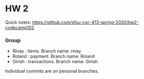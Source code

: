 # HW 2

Quick notes: https://github.com/sfsu-csc-413-spring-2020/hw2-codecamp102

### Group
- Rinay : items. Branch name: rinay
- Roland : payment. Branch name: Roland
- Girish : transactions. Branch name: Girish

Individual commits are on personal branches.
